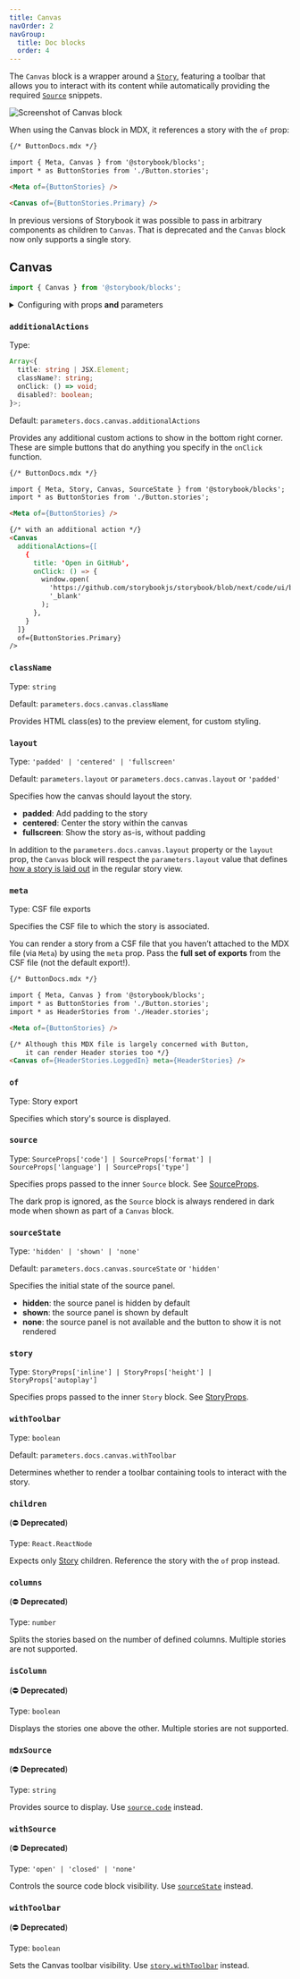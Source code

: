 ```yaml
---
title: Canvas
navOrder: 2
navGroup:
  title: Doc blocks
  order: 4
---
```


<YouTubeCallout id="uAA1JvLcl-w" title="Avoid Documentation Nightmares with Storybook's Canvas Doc Block" params='start=148' />

The `Canvas` block is a wrapper around a [`Story`](./doc-block-story.md), featuring a toolbar that allows you to interact with its content while automatically providing the required [`Source`](./doc-block-source.md) snippets.

![Screenshot of Canvas block](./doc-block-canvas.png)

When using the Canvas block in MDX, it references a story with the `of` prop:

<!-- prettier-ignore-start -->
```md
{/* ButtonDocs.mdx */}

import { Meta, Canvas } from '@storybook/blocks';
import * as ButtonStories from './Button.stories';

<Meta of={ButtonStories} />

<Canvas of={ButtonStories.Primary} />
```
<!-- prettier-ignore-end -->

<Callout variant="info" icon="💡">

In previous versions of Storybook it was possible to pass in arbitrary components as children to `Canvas`. That is deprecated and the `Canvas` block now only supports a single story.

</Callout>

## Canvas

```js
import { Canvas } from '@storybook/blocks';
```

<details>
<summary>Configuring with props <strong>and</strong> parameters</summary>

ℹ️ Like most blocks, the `Canvas` block is configured with props in MDX. Many of those props derive their default value from a corresponding [parameter](../02-writing-stories/parameters.md) in the block's namespace, `parameters.docs.canvas`.

The following `sourceState` configurations are equivalent:

<!-- prettier-ignore-start -->

<CodeSnippets
  paths={[
    'angular/api-doc-block-canvas-parameter.ts.mdx',
    'web-components/api-doc-block-canvas-parameter.js.mdx',
    'web-components/api-doc-block-canvas-parameter.ts.mdx',
    'common/api-doc-block-canvas-parameter.js.mdx',
    'common/api-doc-block-canvas-parameter.ts.mdx',
  ]}
/>

<!-- prettier-ignore-end -->

<!-- prettier-ignore-start -->
```md
{/* ButtonDocs.mdx */}

<Canvas of={ButtonStories.Basic} sourceState="shown" />
```
<!-- prettier-ignore-end -->

The example above applied the parameter at the [story](../02-writing-stories/parameters.md#story-parameters) level, but it could also be applied at the [component](../02-writing-stories/parameters.md#component-parameters) (or meta) level or [project](../02-writing-stories/parameters.md#global-parameters) level.

</details>

### `additionalActions`

Type:

<!-- prettier-ignore-start -->
```ts
Array<{
  title: string | JSX.Element;
  className?: string;
  onClick: () => void;
  disabled?: boolean;
}>;
```
<!-- prettier-ignore-end -->

Default: `parameters.docs.canvas.additionalActions`

Provides any additional custom actions to show in the bottom right corner. These are simple buttons that do anything you specify in the `onClick` function.

<!-- prettier-ignore-start -->
```md
{/* ButtonDocs.mdx */}

import { Meta, Story, Canvas, SourceState } from '@storybook/blocks';
import * as ButtonStories from './Button.stories';

<Meta of={ButtonStories} />

{/* with an additional action */}
<Canvas
  additionalActions={[
    {
      title: 'Open in GitHub',
      onClick: () => {
        window.open(
          'https://github.com/storybookjs/storybook/blob/next/code/ui/blocks/src/examples/Button.stories.tsx',
          '_blank'
        );
      },
    }
  ]}
  of={ButtonStories.Primary}
/>
```
<!-- prettier-ignore-end -->

### `className`

Type: `string`

Default: `parameters.docs.canvas.className`

Provides HTML class(es) to the preview element, for custom styling.

### `layout`

Type: `'padded' | 'centered' | 'fullscreen'`

Default: `parameters.layout` or `parameters.docs.canvas.layout` or `'padded'`

Specifies how the canvas should layout the story.

- **padded**: Add padding to the story
- **centered**: Center the story within the canvas
- **fullscreen**: Show the story as-is, without padding

In addition to the `parameters.docs.canvas.layout` property or the `layout` prop, the `Canvas` block will respect the `parameters.layout` value that defines [how a story is laid out](../08-configure/story-layout.md) in the regular story view.

### `meta`

Type: CSF file exports

Specifies the CSF file to which the story is associated.

You can render a story from a CSF file that you haven’t attached to the MDX file (via `Meta`) by using the `meta` prop. Pass the **full set of exports** from the CSF file (not the default export!).

<!-- prettier-ignore-start -->
```md
{/* ButtonDocs.mdx */}

import { Meta, Canvas } from '@storybook/blocks';
import * as ButtonStories from './Button.stories';
import * as HeaderStories from './Header.stories';

<Meta of={ButtonStories} />

{/* Although this MDX file is largely concerned with Button,
    it can render Header stories too */}
<Canvas of={HeaderStories.LoggedIn} meta={HeaderStories} />
```
<!-- prettier-ignore-end -->

### `of`

Type: Story export

Specifies which story's source is displayed.

### `source`

Type: `SourceProps['code'] | SourceProps['format'] | SourceProps['language'] | SourceProps['type']`

Specifies props passed to the inner `Source` block. See [SourceProps](./doc-block-source.md#sourceprops).

<Callout variant="info" icon="💡">

The dark prop is ignored, as the `Source` block is always rendered in dark mode when shown as part of a `Canvas` block.

</Callout>

### `sourceState`

Type: `'hidden' | 'shown' | 'none'`

Default: `parameters.docs.canvas.sourceState` or `'hidden'`

Specifies the initial state of the source panel.

- **hidden**: the source panel is hidden by default
- **shown**: the source panel is shown by default
- **none**: the source panel is not available and the button to show it is not rendered

### `story`

Type: `StoryProps['inline'] | StoryProps['height'] | StoryProps['autoplay']`

Specifies props passed to the inner `Story` block. See [StoryProps](./doc-block-story.md#storyprops).

### `withToolbar`

Type: `boolean`

Default: `parameters.docs.canvas.withToolbar`

Determines whether to render a toolbar containing tools to interact with the story.

### `children`

(⛔️ **Deprecated**)

Type: `React.ReactNode`

Expects only [Story](./doc-block-story.md) children. Reference the story with the `of` prop instead.

### `columns`

(⛔️ **Deprecated**)

Type: `number`

Splits the stories based on the number of defined columns. Multiple stories are not supported.

### `isColumn`

(⛔️ **Deprecated**)

Type: `boolean`

Displays the stories one above the other. Multiple stories are not supported.

### `mdxSource`

(⛔️ **Deprecated**)

Type: `string`

Provides source to display. Use [`source.code`](#source) instead.

### `withSource`

(⛔️ **Deprecated**)

Type: `'open' | 'closed' | 'none'`

Controls the source code block visibility. Use [`sourceState`](#sourcestate) instead.

### `withToolbar`

(⛔️ **Deprecated**)

Type: `boolean`

Sets the Canvas toolbar visibility. Use [`story.withToolbar`](#story) instead.

